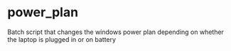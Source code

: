 # power_plan
Batch script that changes the windows power plan depending on whether the laptop is plugged in or on battery
